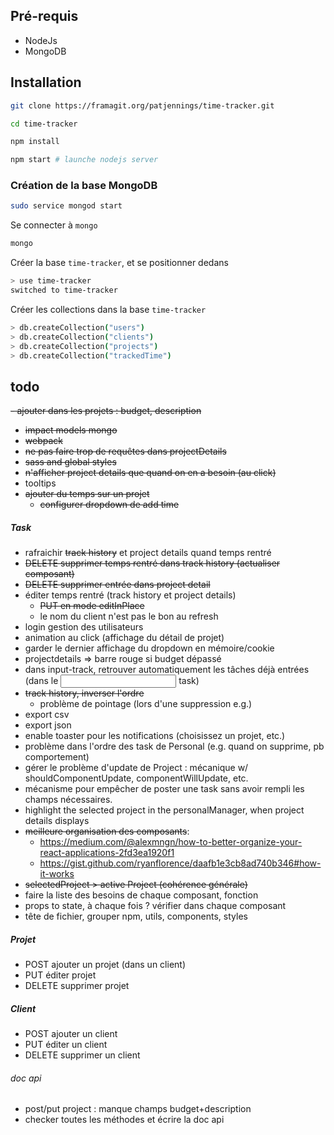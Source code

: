 ## Pré-requis ##

- NodeJs
- MongoDB

## Installation ##

``` bash
git clone https://framagit.org/patjennings/time-tracker.git
```

``` bash
cd time-tracker
```

``` bash
npm install
```

``` bash
npm start # launche nodejs server
```

### Création de la base MongoDB ###

``` bash
sudo service mongod start
```

Se connecter à `mongo`

``` bash
mongo
```

Créer la base `time-tracker`, et se positionner dedans

``` bash
> use time-tracker
switched to time-tracker
```

Créer les collections dans la base `time-tracker`

``` bash
> db.createCollection("users")
> db.createCollection("clients")
> db.createCollection("projects")
> db.createCollection("trackedTime")
```

## todo ##

~~- ajouter dans les projets : budget, description~~
  - ~~impact models mongo~~
- ~~webpack~~
- ~~ne pas faire trop de requêtes dans projectDetails~~
- ~~sass and global styles~~
- ~~n'afficher project details que quand on en a besoin (au click)~~
- tooltips
- ~~ajouter du temps sur un projet~~
  - ~~configurer dropdown de add time~~

##### Task #####

- rafraichir ~~track history~~ et project details quand temps rentré
- ~~DELETE supprimer temps rentré dans track history (actualiser composant)~~
- ~~DELETE supprimer entrée dans project detail~~
- éditer temps rentré (track history et project details)
  - ~~PUT en mode editInPlace~~
  - le nom du client n'est pas le bon au refresh
- login gestion des utilisateurs
- animation au click (affichage du détail de projet)
- garder le dernier affichage du dropdown en mémoire/cookie
- projectdetails => barre rouge si budget dépassé
- dans input-track, retrouver automatiquement les tâches déjà entrées (dans le <input /> task)
- ~~track history, inverser l'ordre~~
  - problème de pointage (lors d'une suppression e.g.)
- export csv
- export json
- enable toaster pour les notifications (choisissez un projet, etc.)
- problème dans l'ordre des task de Personal (e.g. quand on supprime, pb comportement)
- gérer le problème d'update de Project : mécanique w/ shouldComponentUpdate, componentWillUpdate, etc.
- mécanisme pour empêcher de poster une task sans avoir rempli les champs nécessaires.
- highlight the selected project in the personalManager, when project details displays
- ~~meilleure organisation des composants~~:
  - https://medium.com/@alexmngn/how-to-better-organize-your-react-applications-2fd3ea1920f1
  - https://gist.github.com/ryanflorence/daafb1e3cb8ad740b346#how-it-works
- ~~selectedProject > active Project (cohérence générale)~~
- faire la liste des besoins de chaque composant, fonction
- props to state, à chaque fois ? vérifier dans chaque composant
- tête de fichier, grouper npm, utils, components, styles


##### Projet #####

- POST ajouter un projet (dans un client)
- PUT éditer projet
- DELETE supprimer projet

##### Client #####

- POST ajouter un client
- PUT éditer un client
- DELETE supprimer un client  
  

###### doc api ######

- post/put project : manque champs budget+description
- checker toutes les méthodes et écrire la doc api
